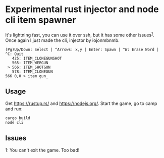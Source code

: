 # Experimental rust injector and node cli item spawner
It's lightning fast, you can use it over ssh, but it has some other issues<sup>[1](#foot1)</sup>. Once again I just made the cli, injector by iojonmbnmb.
```
(Pg)Up/Down: Select | ^Arrows: x,y | Enter: Spawn | ^W: Erase Word | ^C: Quit
   425: ITEM_CLONEGUNSHOT
   565: ITEM_WEBGUN
 > 566: ITEM_SHOTGUN
   578: ITEM_CLONEGUN
566 0,0 > item gun_
```
## Usage
Get https://rustup.rs/ and https://nodejs.org/. Start the game, go to camp and run:
```
cargo build
node cli
```
## Issues
<a name="foot1">1</a>: You can't exit the game. Too bad!
